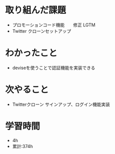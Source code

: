 # 取り組んだ課題
- プロモーションコード機能　　修正 LGTM
- Twitter クローンセットアップ
# わかったこと
- deviseを使うことで認証機能を実装できる
# 次やること
- Twitterクローン サインアップ、ログイン機能実装
# 学習時間
- 4h
- 累計:374h

